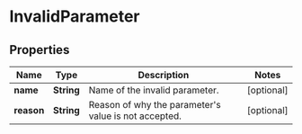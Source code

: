 

# InvalidParameter

## Properties

Name | Type | Description | Notes
------------ | ------------- | ------------- | -------------
**name** | **String** | Name of the invalid parameter. |  [optional]
**reason** | **String** | Reason of why the parameter&#39;s value is not accepted. |  [optional]



